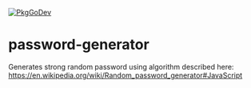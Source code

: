 [![PkgGoDev](https://pkg.go.dev/badge/gomodules.xyz/password-generator)](https://pkg.go.dev/gomodules.xyz/password-generator)

# password-generator

Generates strong random password using algorithm described here:
https://en.wikipedia.org/wiki/Random_password_generator#JavaScript
